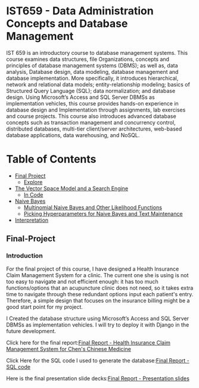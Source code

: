 # IST659 - Data Administration Concepts and Database Management
IST 659 is an introductory course to database management systems. This course examines data structures, file
Organizations, concepts and principles of database management systems (DBMS); as well as, data analysis,
Database design, data modeling, database management and database implementation. More specifically, it
introduces hierarchical, network and relational data models; entity-relationship modeling; basics of Structured
Query Language (SQL); data normalization; and database design. Using Microsoft’s Access and SQL Server
DBMSs as implementation vehicles, this course provides hands-on experience in database design and
Implementation through assignments, lab exercises and course projects. This course also introduces advanced
database concepts such as transaction management and concurrency control, distributed databases, multi-tier
client/server architectures, web-based database applications, data warehousing, and NoSQL.

# Table of Contents

* [Final Project](#Final-Project)
    * [Explore](#Explore)
* [The Vector Space Model and a Search Engine](#The-Vector-Space-Model-and-a-Search-Engine)
    * [In Code](#In-Code)
* [Naive Bayes](#Naive-Bayes)
    * [Multinomial Naive Bayes and Other Likelihood Functions](#Multinomial-Naive-Bayes-and-Other-Likelihood-Functions)
    * [Picking Hyperparameters for Naive Bayes and Text Maintenance](#Picking-Hyperparameters-for-Naive-Bayes-and-Text-Maintenance)
* [Interpretation](#Interpretation)


## Final-Project
### Introduction
For the final project of this course, I have designed a Health Insurance Claim Management System for a clinic. The current one she is using is not too easy to navigate and not efficient enough: it has too much functions/options that an acupuncture clinic does not need, so it takes extra time to navigate through these redundant options input each patient's entry. Therefore, a simple design that focuses on the insurance billing might be a good start point for my project.

I Created the database structure using Microsoft’s Access and SQL Server
DBMSs as implementation vehicles. I will try to deploy it with Django in the future development.

Click here for the final report:[Final Report - Health Insurance Claim Management System for Chen's Chinese Medicine](https://github.com/cpkoywk/IST659_Database_Management_Fall_2016/blob/master/Final%20Reports/Pan%20-%20Final%20Report.pdf)

Click Here for the SQL code I used to generate the database:[Final Report - SQL code](https://github.com/cpkoywk/IST659_Database_Management_Fall_2016/blob/master/Final%20Reports/Build%20tables.sql)

Here is the final presentation slide decks:[Final Report - Presentation slides](https://github.com/cpkoywk/IST659_Database_Management_Fall_2016/blob/master/Final%20Reports/Project%20Demo%20Slides%20-%20Pan%20Chen.pptx)
